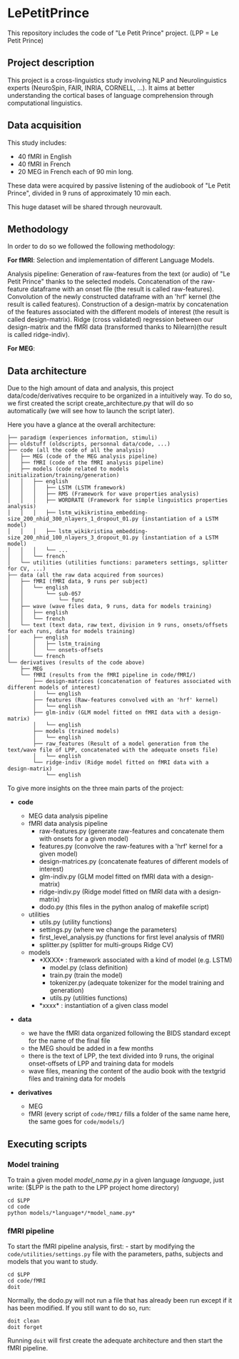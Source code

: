 # LePetitPrince

This repository includes the code of "Le Petit Prince" project.
(LPP = Le Petit Prince)


## Project description

This project is a cross-linguistics study involving NLP and Neurolinguistics experts (NeuroSpin, FAIR, INRIA, CORNELL, ...).
It aims at better understanding the cortical bases of language comprehension through computational linguistics.


## Data acquisition

This study includes:
- 40 fMRI in English
- 40 fMRI in French
- 20 MEG in French
each of 90 min long.

These data were acquired by passive listening of the audiobook of "Le Petit Prince", divided in 9 runs of approximately 10 min each.

This huge dataset will be shared through neurovault.


## Methodology

In order to do so we followed the following methodology:

**For fMRI**:
Selection and implementation of different Language Models.

Analysis pipeline:
Generation of raw-features from the text (or audio) of "Le Petit Prince" thanks to the selected models.
Concatenation of the raw-feature dataframe with an onset file (the result is called raw-features).
Convolution of the newly constructed dataframe with an 'hrf' kernel (the result is called features).
Construction of a design-matrix by concatenation of the features associated with the different models of interest (the result is called design-matrix).
Ridge (cross validated) regression between our design-matrix and the fMRI data (transformed thanks to Nilearn)(the result is called ridge-indiv).

**For MEG**:


## Data architecture

Due to the high amount of data and analysis, this project data/code/derivatives recquire to be organized in a intuitively way.
To do so, we first created the script create_architecture.py that will do so automatically (we will see how to launch the script later).

Here you have a glance at the overall architecture:

```
├── paradigm (experiences information, stimuli)
├── oldstuff (oldscripts, personnal data/code, ...)
├── code (all the code of all the analysis)
│   ├── MEG (code of the MEG analysis pipeline)
│   ├── fMRI (code of the fMRI analysis pipeline)
│   ├── models (code related to models initialization/training/generation)
│   │   ├── english
│   │   │   ├── LSTM (LSTM framework)
│   │   │   ├── RMS (Framework for wave properties analysis)
│   │   │   ├── WORDRATE (Framework for simple linguistics properties analysis)
│   │   │   ├── lstm_wikikristina_embedding-size_200_nhid_300_nlayers_1_dropout_01.py (instantiation of a LSTM model)
│   │   │   ├── lstm_wikikristina_embedding-size_200_nhid_100_nlayers_3_dropout_01.py (instantiation of a LSTM model)
│   │   │   └── ...
│   │   └── french
│   └── utilities (utilities functions: parameters settings, splitter for CV, ...)
├── data (all the raw data acquired from sources)
│   ├── fMRI (fMRI data, 9 runs per subject)
│   │   └── english
│   │       └── sub-057
│   │           └── func
│   ├── wave (wave files data, 9 runs, data for models training)
│   │   ├── english
│   │   └── french
│   └── text (text data, raw text, division in 9 runs, onsets/offsets for each runs, data for models training)
│       ├── english
│       │   ├── lstm_training
│       │   └── onsets-offsets
│       └── french
└── derivatives (results of the code above)
    ├── MEG
    └── fMRI (results from the fMRI pipeline in code/fMRI/)
        ├── design-matrices (concatenation of features associated with different models of interest)
        │   └── english
        ├── features (Raw-features convolved with an 'hrf' kernel)
        │   └── english
        ├── glm-indiv (GLM model fitted on fMRI data with a design-matrix)
        │   └── english
        ├── models (trained models)
        │   └── english
        ├── raw_features (Result of a model generation from the text/wave file of LPP, concatenated with the adequate onsets file)
        │   └── english
        └── ridge-indiv (Ridge model fitted on fMRI data with a design-matrix)
            └── english
```

To give more insights on the three main parts of the project:

- **code**
    - MEG data analysis pipeline
    - fMRI data analysis pipeline
        - raw-features.py (generate raw-features and concatenate them with onsets for a given model)
        - features.py (convolve the raw-features with a 'hrf' kernel for a given model)
        - design-matrices.py (concatenate features of different models of interest)
        - glm-indiv.py (GLM model fitted on fMRI data with a design-matrix)
        - ridge-indiv.py (Ridge model fitted on fMRI data with a design-matrix)
        - dodo.py (this files in the python analog of makefile script)
    - utilities
        - utils.py (utility functions)
        - settings.py (where we change the parameters)
        - first_level_analysis.py (functions for first level analysis of fMRI)
        - splitter.py (splitter for multi-groups Ridge CV)
    - models
        - \*XXXX\* : framework associated with a kind of model (e.g. LSTM)
            - model.py (class definition)
            - train.py (train the model)
            - tokenizer.py (adequate tokenizer for the model training and generation)
            - utils.py (utilities functions)
        - \*xxxx\* : instantiation of a given class model

- **data**
    - we have the fMRI data organized following the BIDS standard except for the name of the final file
    - the MEG should be added in a few months
    - there is the text of LPP, the text divided into 9 runs, the original onset-offsets of LPP and training data for models
    - wave files, meaning the content of the audio book with the textgrid files and training data for models

- **derivatives**
    - MEG
    - fMRI (every script of `code/fMRI/` fills a folder of the same name here, the same goes for `code/models/`)


## Executing scripts

### Model training

To train a given model *model_name.py* in a given language *language*, just write:
($LPP is the path to the LPP project home directory)

```
cd $LPP
cd code
python models/*language*/*model_name.py*

```

### fMRI pipeline

To start the fMRI pipeline analysis, first:
    - start by modifying the `code/utilities/settings.py` file with the parameters, paths, subjects and models that you want to study.

```
cd $LPP
cd code/fMRI
doit

```

Normally, the dodo.py will not run a file that has already been run except if it has been modified.
If you still want to do so, run:

```
doit clean
doit forget

```

Running `doit` will first create the adequate architecture and then start the fMRI pipeline.